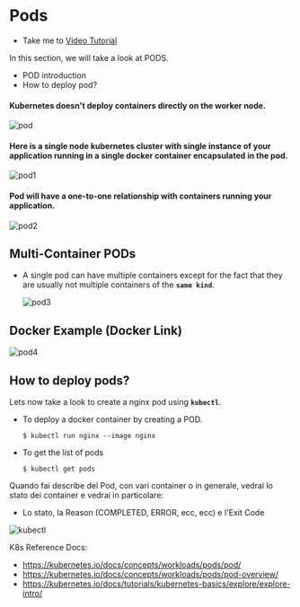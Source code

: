 # Pods
  - Take me to [Video Tutorial](https://kodekloud.com/topic/pods-2/)
  
In this section, we will take a look at PODS.
- POD introduction
- How to deploy pod?

#### Kubernetes doesn't deploy containers directly on the worker node.

  ![pod](../../images/pod.PNG)
  
#### Here is a single node kubernetes cluster with single instance of your application running in a single docker container encapsulated in the pod.

![pod1](../../images/pod1.PNG)

#### Pod will have a one-to-one relationship with containers running your application.

  ![pod2](../../images/pod2.PNG)
  
## Multi-Container PODs
- A single pod can have multiple containers except for the fact that they are usually not multiple containers of the **`same kind`**.
  
  ![pod3](../../images/pod3.PNG)
  
## Docker Example (Docker Link)
  
  ![pod4](../../images/pod4.PNG)
  
## How to deploy pods?
Lets now take a look to create a nginx pod using **`kubectl`**.

- To deploy a docker container by creating a POD.
  ```
  $ kubectl run nginx --image nginx
  ```

- To get the list of pods
  ```
  $ kubectl get pods
  ```
  
Quando fai describe del Pod, con vari container o in generale, vedrai lo stato dei container e vedrai in particolare:
- Lo stato, la Reason (COMPLETED, ERROR, ecc, ecc) e l'Exit Code

 ![kubectl](../../images/kubectl.PNG)

K8s Reference Docs:
- https://kubernetes.io/docs/concepts/workloads/pods/pod/
- https://kubernetes.io/docs/concepts/workloads/pods/pod-overview/
- https://kubernetes.io/docs/tutorials/kubernetes-basics/explore/explore-intro/


